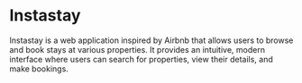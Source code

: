 # Instastay
Instastay is a web application inspired by Airbnb that allows users to browse and book stays at various properties. It provides an intuitive, modern interface where users can search for properties, view their details, and make bookings.

